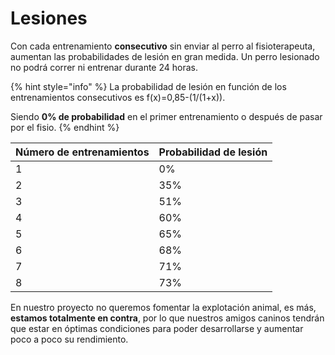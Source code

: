 # Lesiones

Con cada entrenamiento **consecutivo** sin enviar al perro al fisioterapeuta, aumentan las probabilidades de lesión en gran medida. Un perro lesionado no podrá correr ni entrenar durante 24 horas.

{% hint style="info" %}
La probabilidad de lesión en función de los entrenamientos consecutivos es f(x)=0,85-(1/(1+x)).

Siendo **0% de probabilidad** en el primer entrenamiento o después de pasar por el fisio.
{% endhint %}

| Número de entrenamientos | Probabilidad de lesión |
| ------------------------ | ---------------------- |
| 1                        | 0%                     |
| 2                        | 35%                    |
| 3                        | 51%                    |
| 4                        | 60%                    |
| 5                        | 65%                    |
| 6                        | 68%                    |
| 7                        | 71%                    |
| 8                        | 73%                    |

En nuestro proyecto no queremos fomentar la explotación animal, es más, **estamos totalmente en contra**, por lo que nuestros amigos caninos tendrán que estar en óptimas condiciones para poder desarrollarse y aumentar poco a poco su rendimiento.
